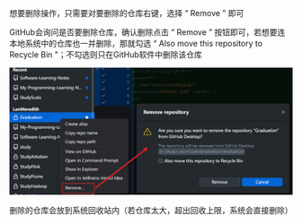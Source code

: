 想要删除操作，只需要对要删除的仓库右键，选择 “ Remove ” 即可

GitHub会询问是否要删除仓库，确认删除点击 “ Remove ” 按钮即可，若想要连本地系统中的仓库也一并删除，那就勾选 “ Also move this repository to Recycle Bin "；不勾选则只在GitHub软件中删除该仓库

![](assets/Pasted%20image%2020240622103910.png)

删除的仓库会放到系统回收站内（若仓库太大，超出回收上限，系统会直接删除）